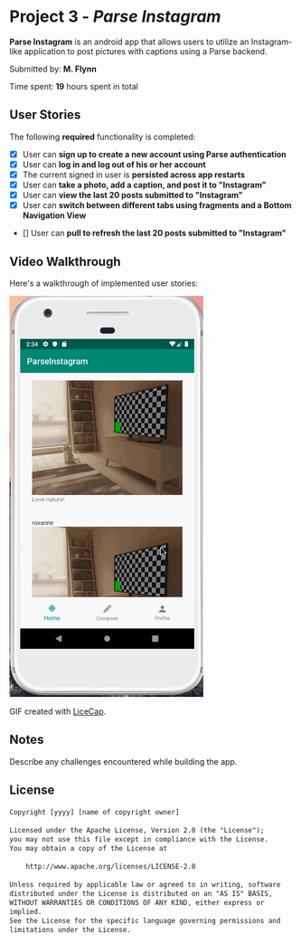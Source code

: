 # Project 3 - *Parse Instagram*

**Parse Instagram** is an android app that allows users to utilize an Instagram-like application to post pictures with captions using a Parse backend.

Submitted by: **M. Flynn**

Time spent: **19** hours spent in total

## User Stories

The following **required** functionality is completed:

* [x] User can **sign up to create a new account using Parse authentication**
* [x] User can **log in and log out of his or her account**
* [x] The current signed in user is **persisted across app restarts**
* [x] User can **take a photo, add a caption, and post it to "Instagram"** 
* [x] User can **view the last 20 posts submitted to "Instagram"** 
* [x] User can **switch between different tabs using fragments and a Bottom Navigation View** 
* [] User can **pull to refresh the last 20 posts submitted to "Instagram"** 




## Video Walkthrough

Here's a walkthrough of implemented user stories:

<img src='walkthrough7.gif' title='Video Walkthrough' width='' alt='Video Walkthrough' />

GIF created with [LiceCap](http://www.cockos.com/licecap/).

## Notes

Describe any challenges encountered while building the app.

## License

    Copyright [yyyy] [name of copyright owner]

    Licensed under the Apache License, Version 2.0 (the "License");
    you may not use this file except in compliance with the License.
    You may obtain a copy of the License at

        http://www.apache.org/licenses/LICENSE-2.0

    Unless required by applicable law or agreed to in writing, software
    distributed under the License is distributed on an "AS IS" BASIS,
    WITHOUT WARRANTIES OR CONDITIONS OF ANY KIND, either express or implied.
    See the License for the specific language governing permissions and
    limitations under the License.
